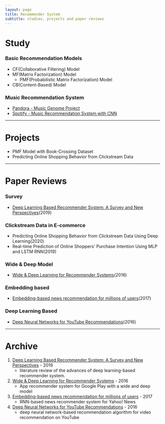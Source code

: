 ```yaml
---
layout: page
title: Recommender System
subtitle: studies, projects and paper reviews
---
```


# Study
### Basic Recommendation Models
* CF(Collaborative Filtering) Model
* MF(Matrix Factorization) Model
  * PMF(Probabilistic Matrix Factorization) Model
* CB(Content-Based) Model

### Music Recommendation System
* [Pandora - Music Genome Project](https://joyae.github.io/2020-04-20-pandora-music-genome-project(1))
* [Spotify - Music Recommendation System with CNN](https://joyae.github.io/2020-04-07-spotify-recommendation(1))

---

# Projects
* PMF Model with Book-Crossing Dataset
* Predicting Online Shopping Behavior from Clickstream Data

---

# Paper Reviews
### Survey
  * [Deep Learning Based Recommender System: A Survey and New Perspectives](https://dl.acm.org/doi/abs/10.1145/3285029?casa_token=GtNEuL4F2GgAAAAA:qNId-sFIwPendH_3Kmzw3E-b4l1n0-vU4q9TIKFgYIFv3SzpXcA-rkJbB44sSBZ-hC2l7tVqPohpCY8)(2019)

### Clickstream Data in E-commerce
* Predicting Online Shopping Behavior from Clickstream Data Using Deep Learning(2020)
* Real-time Prediction of Online Shoppers' Purchase Intention Using MLP and LSTM RNN(2019)

### Wide & Deep Model
* [Wide & Deep Learning for Recommender Systems](https://dl.acm.org/doi/10.1145/2988450.2988454)(2016)

### Embedding based
* [Embedding-based news recommendation for millions of users](https://dl.acm.org/doi/abs/10.1145/3097983.3098108)(2017)

### Deep Learning Based
* [Deep Neural Networks for YouTube Recommendations](https://dl.acm.org/doi/10.1145/2959100.2959190)(2016)

---

# Archive
1. [Deep Learning Based Recommender System: A Survey and New Perspectives](https://dl.acm.org/doi/abs/10.1145/3285029?casa_token=GtNEuL4F2GgAAAAA:qNId-sFIwPendH_3Kmzw3E-b4l1n0-vU4q9TIKFgYIFv3SzpXcA-rkJbB44sSBZ-hC2l7tVqPohpCY8) - 2019
   - literature review of the advances of deep learning-based recommender system.
2. [Wide & Deep Learning for Recommender Systems](https://dl.acm.org/doi/10.1145/2988450.2988454) - 2016
   - App recommender system for Google Play with a wide and deep model
3. [Embedding-based news recommendation for millions of users](https://dl.acm.org/doi/abs/10.1145/3097983.3098108) - 2017
   - RNN-based news recommender system for Yahoo! News
4. [Deep Neural Networks for YouTube Recommendations](https://dl.acm.org/doi/10.1145/2959100.2959190) - 2016
   - deep neural network-based recommendation algorithm for video recommendation on YouTube

